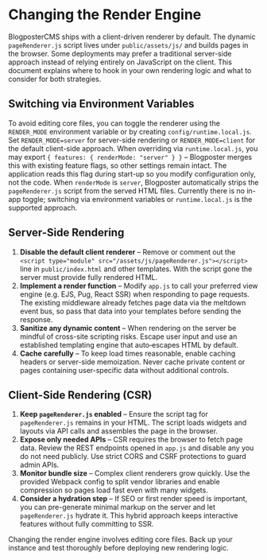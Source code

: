 # Changing the Render Engine

BlogposterCMS ships with a client-driven renderer by default. The dynamic
`pageRenderer.js` script lives under `public/assets/js/` and builds pages in the
browser. Some deployments may prefer a traditional server-side approach instead
of relying entirely on JavaScript on the client. This document explains where to
hook in your own rendering logic and what to consider for both strategies.

## Switching via Environment Variables

To avoid editing core files, you can toggle the renderer using the `RENDER_MODE` environment variable or by creating `config/runtime.local.js`. Set `RENDER_MODE=server` for server-side rendering or `RENDER_MODE=client` for the default client-side approach. When overriding via `runtime.local.js`, you may export `{ features: { renderMode: "server" } }` – Blogposter merges this with existing feature flags, so other settings remain intact. The application reads this flag during start-up so you modify configuration only, not the code. When `renderMode` is `server`, Blogposter automatically strips the `pageRenderer.js` script from the served HTML files. Currently there is no in-app toggle; switching via environment variables or `runtime.local.js` is the supported approach.


## Server-Side Rendering

1. **Disable the default client renderer** – Remove or comment out the
   `<script type="module" src="/assets/js/pageRenderer.js"></script>` line in
   `public/index.html` and other templates. With the script gone the server must
   provide fully rendered HTML.
2. **Implement a render function** – Modify `app.js` to call your preferred view
   engine (e.g. EJS, Pug, React SSR) when responding to page requests. The
   existing middleware already fetches page data via the meltdown event bus, so
   pass that data into your templates before sending the response.
3. **Sanitize any dynamic content** – When rendering on the server be mindful of
   cross-site scripting risks. Escape user input and use an established templating
   engine that auto‑escapes HTML by default.
4. **Cache carefully** – To keep load times reasonable, enable caching headers
   or server-side memoization. Never cache private content or pages containing
   user-specific data without additional controls.

## Client-Side Rendering (CSR)

1. **Keep `pageRenderer.js` enabled** – Ensure the script tag for
   `pageRenderer.js` remains in your HTML. The script loads widgets and layouts
   via API calls and assembles the page in the browser.
2. **Expose only needed APIs** – CSR requires the browser to fetch page data.
   Review the REST endpoints opened in `app.js` and disable any you do not need
   publicly. Use strict CORS and CSRF protections to guard admin APIs.
3. **Monitor bundle size** – Complex client renderers grow quickly. Use the
   provided Webpack config to split vendor libraries and enable compression so
   pages load fast even with many widgets.
4. **Consider a hydration step** – If SEO or first render speed is important,
   you can pre-generate minimal markup on the server and let `pageRenderer.js`
   hydrate it. This hybrid approach keeps interactive features without fully
   committing to SSR.

Changing the render engine involves editing core files. Back up your instance
and test thoroughly before deploying new rendering logic.
